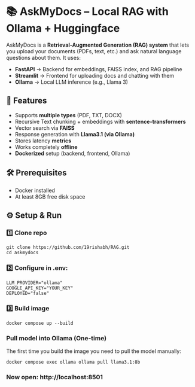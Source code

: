 # 📚 AskMyDocs – Local RAG with Ollama + Huggingface

AskMyDocs is a **Retrieval-Augmented Generation (RAG) system** that lets you upload your documents (PDFs, text, etc.) and ask natural language questions about them. It uses:  
- **FastAPI** → Backend for embeddings, FAISS index, and RAG pipeline  
- **Streamlit** → Frontend for uploading docs and chatting with them  
- **Ollama** → Local LLM inference (e.g., Llama 3)  

## 🚀 Features
- Supports **multiple types** (PDF, TXT, DOCX)  
- Recursive Text chunking + embeddings with **sentence-transformers**  
- Vector search via **FAISS**  
- Response generation with **Llama3.1 (via Ollama)**
- Stores latency **metrics**
- Works completely **offline**
- **Dockerized** setup (backend, frontend, Ollama)  

## 🛠️ Prerequisites
- Docker installed    
- At least 8GB free disk space

## ⚙️ Setup & Run  

### 1️⃣ Clone repo
```
git clone https://github.com/19rishabh/RAG.git
cd askmydocs
```
### 2️⃣ Configure in .env:
```
LLM_PROVIDER="ollama"
GOOGLE_API_KEY="YOUR_KEY"
DEPLOYED="false"
```
### 3️⃣ Build image
```
docker compose up --build
```
###  Pull model into Ollama (One-time) 
The first time you build the image you need to pull the model manually:
```
docker compose exec ollama ollama pull llama3.1:8b
```
### Now open: http://localhost:8501
